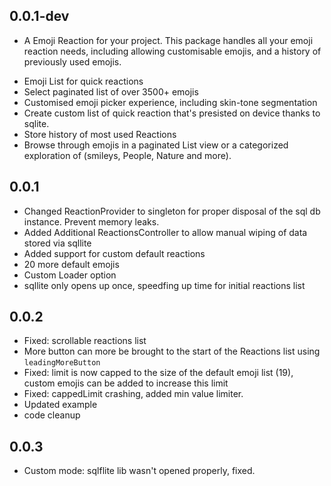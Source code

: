 ## 0.0.1-dev

* A Emoji Reaction for your project. This package handles all your emoji reaction needs, including allowing customisable emojis, and a history of previously used emojis. 

- Emoji List for quick reactions
- Select paginated list of over 3500+ emojis
- Customised emoji picker experience, including skin-tone segmentation
- Create custom list of quick reaction that's presisted on device thanks to sqlite.
- Store history of most used Reactions
- Browse through emojis in a paginated List view or a categorized exploration of (smileys, People, Nature and more).

## 0.0.1
* Changed ReactionProvider to singleton for proper disposal of the sql db instance. Prevent memory leaks.
* Added Additional ReactionsController to allow manual wiping of data stored via sqllite
* Added support for custom default reactions
* 20 more default emojis
* Custom Loader option
* sqllite only opens up once, speedfing up time for initial reactions list

## 0.0.2
* Fixed: scrollable reactions list
* More button can more be brought to the start of the Reactions list using `leadingMoreButton`
* Fixed: limit is now capped to the size of the default emoji list (19), custom emojis can be added to increase this limit
* Fixed: cappedLimit crashing, added min value limiter.
* Updated example
* code cleanup

## 0.0.3
* Custom mode: sqlflite lib wasn't opened properly, fixed.
